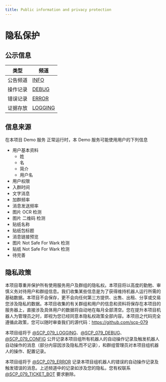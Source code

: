 ```yaml
---
title: Public information and privacy protection
---
```


<link rel="stylesheet" href="/css/chinese.css">

# 隐私保护

## 公示信息

| 类型     | 频道                                   |
| -------- | ------------------------------------- |
| 公告频道 | [INFO](https://t.me/SCP_079_INFO)       |
| 操作记录 | [DEBUG](https://t.me/SCP_079_DEBUG)     |
| 错误记录 | [ERROR](https://t.me/SCP_079_ERROR)     |
| 证据存放 | [LOGGING](https://t.me/SCP_079_LOGGING) |

## 信息来源

在本项目 Demo 服务 正常运行时，本 Demo 服务可能使用用户的下列信息

- 用户基本资料
  - 姓
  - 名
  - 简介
  - 用户名
- 用户权限
- 入群时间
- 文字消息
- 加群频率
- 消息发送频率
- 图片 OCR 检测
- 图片 二维码 检测
- 贴纸名称
- 贴纸包标题
- 消息链接预览
- 图片 Not Safe For Wark 检测
- 贴纸 Not Safe For Wark 检测
- 待完善

## 隐私政策

本项目尊重并保护所有使用服务用户及群组的隐私权。本项目将以高度的勤勉、审慎义务对待用户和群组信息。我们收集某些信息是为了获得维持机器人运行所需的基础数据。本项目不会保存，更不会向任何第三方提供、出售、出租、分享或交易您涉及隐私的数据。本项目收集的有关群组和用户的信息和资料将保存在本项目的服务器上，直接涉及具体用户的数据将自动地在每月全部清空。您在提升本项目机器人为管理员之时，即视为您已经同意本隐私权政策全部内容。本项目之代码完全遵循此政策，您可以随时审查我们的源代码：<https://github.com/scp-079>

本项目组将于 [\@SCP_079_LOGGING](https://t.me/SCP_079_LOGGING)、[\@SCP_079_DEBUG](https://t.me/SCP_079_DEBUG)、[\@SCP_079_CONFIG](https://t.me/SCP_079_CONFIG) 公开记录本项目组所有机器人的自动操作记录及触发机器人自动操作的消息（部分内容因涉及隐私而不记录），和群组管理员对本项目组机器人的操作、配置记录。

本项目组将于 [\@SCP_079_ERROR](https://t.me/SCP_079_ERROR) 记录本项目组机器人的错误的自动操作记录及触发错误的消息。上述频道中的记录如涉及您的隐私，您有权联系 [\@SCP_079_TICKET_BOT](https://t.me/SCP_079_TICKET_BOT) 要求删除。
